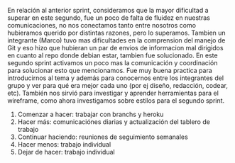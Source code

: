 En relación al anterior sprint, consideramos que la mayor dificultad a superar en este segundo, fue un poco de falta de fluidez 
en nuestras comunicaciones, no nos conectamos tanto entre nosotros como hubieramos querido por distintas razones, pero lo superamos. 
Tambien un integrante (Marco) tuvo mas dificultades en la comprension del manejo de Git y eso hizo que hubieran un par de envios de 
informacion mal dirigidos en cuanto al repo donde debian estar, tambien fue solucionado. 
En este segundo sprint activamos un poco mas la comunicación y coordinación para solucionar esto que mencionamos. 
Fue muy buena practica para introducirnos al tema y además para conocernos entre los integrantes del grupo y ver para qué era mejor cada uno (por ej diseño, redacción, codear, etc). 
También nos sirvió para investigar y aprender herramientas para el wireframe, como ahora investigamos sobre estilos para el segundo sprint.

1. Comenzar a hacer: trabajar con branchs y heroku
2. Hacer más: comunicaciónes diarias y actualización del tablero de trabajo
3. Continuar haciendo: reuniones de seguimiento semanales
4. Hacer menos: trabajo individual
5. Dejar de hacer: trabajo individual